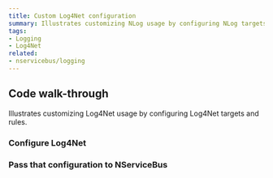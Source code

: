 ```yaml
---
title: Custom Log4Net configuration
summary: Illustrates customizing NLog usage by configuring NLog targets and rules.
tags:
- Logging
- Log4Net
related:
- nservicebus/logging
---
```


## Code walk-through

Illustrates customizing Log4Net usage by configuring Log4Net targets and rules.

### Configure Log4Net

<!-- import ConfigureLog4Net -->

### Pass that configuration to NServiceBus

<!-- import UseConfig -->
